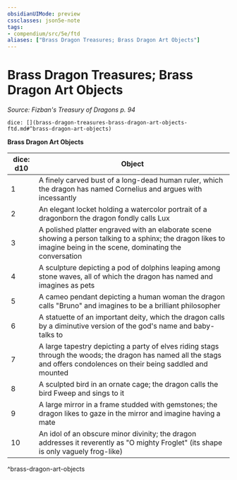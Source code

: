 ```yaml
---
obsidianUIMode: preview
cssclasses: json5e-note
tags:
- compendium/src/5e/ftd
aliases: ["Brass Dragon Treasures; Brass Dragon Art Objects"]
---
```

# Brass Dragon Treasures; Brass Dragon Art Objects
*Source: Fizban's Treasury of Dragons p. 94* 

`dice: [](brass-dragon-treasures-brass-dragon-art-objects-ftd.md#^brass-dragon-art-objects)`

**Brass Dragon Art Objects**

| dice: d10 | Object |
|-----------|--------|
| 1 | A finely carved bust of a long-dead human ruler, which the dragon has named Cornelius and argues with incessantly |
| 2 | An elegant locket holding a watercolor portrait of a dragonborn the dragon fondly calls Lux |
| 3 | A polished platter engraved with an elaborate scene showing a person talking to a sphinx; the dragon likes to imagine being in the scene, dominating the conversation |
| 4 | A sculpture depicting a pod of dolphins leaping among stone waves, all of which the dragon has named and imagines as pets |
| 5 | A cameo pendant depicting a human woman the dragon calls "Bruno" and imagines to be a brilliant philosopher |
| 6 | A statuette of an important deity, which the dragon calls by a diminutive version of the god's name and baby-talks to |
| 7 | A large tapestry depicting a party of elves riding stags through the woods; the dragon has named all the stags and offers condolences on their being saddled and mounted |
| 8 | A sculpted bird in an ornate cage; the dragon calls the bird Fweep and sings to it |
| 9 | A large mirror in a frame studded with gemstones; the dragon likes to gaze in the mirror and imagine having a mate |
| 10 | An idol of an obscure minor divinity; the dragon addresses it reverently as "O mighty Froglet" (its shape is only vaguely frog-like) |
^brass-dragon-art-objects